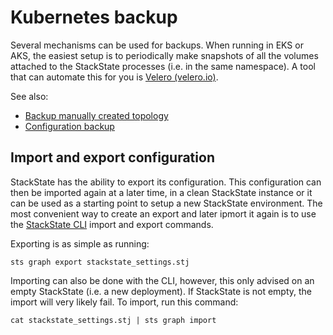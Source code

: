 # Kubernetes backup

Several mechanisms can be used for backups. When running in EKS or AKS, the easiest setup is to periodically make snapshots of all the volumes attached to the StackState processes \(i.e. in the same namespace\). A tool that can automate this for you is [Velero \(velero.io\)](https://velero.io/).

See also:

* [Backup manually created topology](manual_topology.md)
* [Configuration backup](configuration.md)




## Import and export configuration

StackState has the ability to export its configuration. This configuration can then be imported again at a later time, in a clean StackState instance or it can be used as a starting point to setup a new StackState environment. The most convenient way to create an export and later ipmort it again is to use the [StackState CLI](../cli.md) import and export commands.

Exporting is as simple as running:

```text
sts graph export stackstate_settings.stj
```

Importing can also be done with the CLI, however, this only advised on an empty StackState \(i.e. a new deployment\). If StackState is not empty, the import will very likely fail. To import, run this command:

```text
cat stackstate_settings.stj | sts graph import
```
